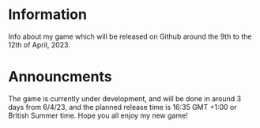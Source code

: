 # Information
Info about my game which will be released on Github around the 9th to the 12th of April, 2023.

# Announcments
The game is currently under development, and will be done in around 3 days from 6/4/23, and the planned release time is 16:35 GMT +1:00 or British Summer time. Hope you all enjoy my new game!

